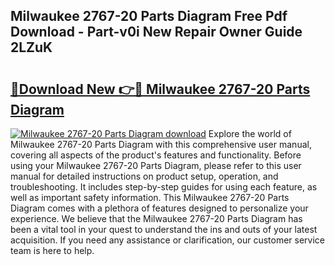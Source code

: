 ## Milwaukee 2767-20 Parts Diagram Free Pdf Download - Part-v0i New Repair Owner Guide 2LZuK

# <h2><a href="http://dfo61u.blite.top/?on=Milwaukee+2767-20+Parts+Diagram">🔗Download New 👉🔴 Milwaukee 2767-20 Parts Diagram</a></h2>

[![Milwaukee 2767-20 Parts Diagram download](https://i.imgur.com/lujVjoI.png)](http://dfo61u.blite.top/?on=Milwaukee+2767-20+Parts+Diagram)
Explore the world of Milwaukee 2767-20 Parts Diagram with this comprehensive user manual, covering all aspects of the product's features and functionality. Before using your Milwaukee 2767-20 Parts Diagram, please refer to this user manual for detailed instructions on product setup, operation, and troubleshooting. It includes step-by-step guides for using each feature, as well as important safety information. This Milwaukee 2767-20 Parts Diagram comes with a plethora of features designed to personalize your experience. We believe that the Milwaukee 2767-20 Parts Diagram has been a vital tool in your quest to understand the ins and outs of your latest acquisition. If you need any assistance or clarification, our customer service team is here to help.
